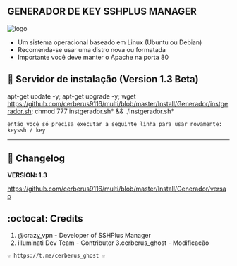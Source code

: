 ﻿## GENERADOR DE KEY SSHPLUS MANAGER

![logo](https://github.com/cerberus9116/multi/blob/master/Imagenes/GENERADOR-SSHPLUS-MANAGER.png)

* Um sistema operacional baseado em Linux (Ubuntu ou Debian)
* Recomenda-se usar uma distro nova ou formatada
* Importante você deve manter o Apache na porta 80

## :book: Servidor de instalação (Version 1.3 Beta)

apt-get update -y; apt-get upgrade -y; wget https://github.com/cerberus9116/multi/blob/master/Install/Generador/instgerador.sh; chmod 777 instgerador.sh* && ./instgerador.sh*

```
então você só precisa executar a seguinte linha para usar novamente: keyssh / key
```
-------------------------------------------------------------------------------

## :scroll: Changelog

**VERSION: 1.3**

https://github.com/cerberus9116/multi/blob/master/Install/Generador/versao
## :octocat: Credits

1. @crazy_vpn - Developer of SSHPlus Manager
2. illuminati Dev Team - Contributor 
3.cerberus_ghost - Modificacão
```
☆ https://t.me/cerberus_ghost ☆
```
